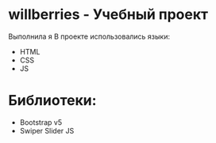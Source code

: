 # willberries - Учебный проект
Выполнила я
В проекте использовались языки:
- HTML
- CSS
- JS
# Библиотеки:
- Bootstrap v5
- Swiper Slider JS
